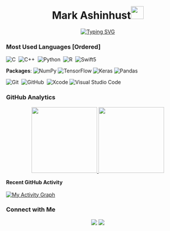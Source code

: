 <h1 align="center">Mark Ashinhust<img src="https://media.giphy.com/media/TEnXkcsHrP4YedChhA/giphy.gif" width="35"></h1>
<p align="center">
  <a href="https://git.io/typing-svg"><img src="https://readme-typing-svg.herokuapp.com?font=Fira+Code&pause=1000&color=FFAD00&center=true&width=435&lines=Embedded+Software+Developer;Computer+Engineering+Student;Neural+Network+Researcher" alt="Typing SVG" /></a>


### Most Used Languages [Ordered]

![C](https://img.shields.io/badge/-C-05122A?style=flat&logo=C&logoColor=A8B9CC)&nbsp;
![C++](https://img.shields.io/badge/-C++-05122A?style=flat&logo=C%2B%2B&logoColor=00599C)&nbsp;
![Python](https://img.shields.io/badge/-Python-05122A?style=flat&logo=python)&nbsp;
![R](https://javascript.plainenglish.io/how-to-make-custom-language-badges-for-your-profile-using-shields-io-d2aeaf016b6b)&nbsp;
![Swift5](https://img.shields.io/badge/-Swift5-F05138?logo=swift&logoColor=black&style=flat)&nbsp;
  

__Packages__: 
![NumPy](https://img.shields.io/badge/numpy-%23013243.svg?style=flat&logo=numpy&logoColor=white)
![TensorFlow](https://img.shields.io/badge/TensorFlow-%23FF6F00.svg?style=flat&logo=TensorFlow&logoColor=white)
![Keras](https://img.shields.io/badge/Keras-%23D00000.svg?style=flat&logo=Keras&logoColor=white)
![Pandas](https://img.shields.io/badge/pandas-%23150458.svg?style=flat&logo=pandas&logoColor=white)


![Git](https://img.shields.io/badge/-Git-05122A?style=flat&logo=git)&nbsp;
![GitHub](https://img.shields.io/badge/-GitHub-05122A?style=flat&logo=github)&nbsp;
![Xcode](https://img.shields.io/badge/Xcode-007ACC?style=flat&logo=Xcode&logoColor=white)
![Visual Studio Code](https://img.shields.io/badge/-Visual%20Studio%20Code-05122A?style=flat&logo=visual-studio-code&logoColor=007ACC)&nbsp;


### GitHub Analytics

<p align="center">
<a href="https://github.com/Markay12">
  <img height="180em" src="https://github-readme-stats-eight-theta.vercel.app/api?username=Markay12&show_icons=true&theme=algolia&include_all_commits=true&count_private=true"/>
  <img height="180em" src="https://github-readme-stats-eight-theta.vercel.app/api/top-langs/?username=Markay12&layout=compact&langs_count=8&theme=algolia&include_all_commits=true&count_private=true"/>
</a>
</p>



<summary><b>Recent GitHub Activity</b></summary>
  <br/>
   <a href="https://github.com/Markay12"><img alt="My Activity Graph" src="https://activity-graph.herokuapp.com/graph?username=Markay12&custom_title=Mark's%20Contribution%20Graph&theme=react-dark" /></a>
  <br/>
  
  
  ### Connect with Me

<p align="center">
<a href="https://www.linkedin.com/in/markashinhust/"><img src="https://img.shields.io/badge/-Mark%20LinkedIn-0077B5?style=flat&logo=Linkedin&logoColor=white"/></a>
<a href="mailto:ashinhust.brass@gmail.com"><img src="https://img.shields.io/badge/-ashinhust.brass@gmail.com-D14836?style=flat&logo=Gmail&logoColor=white"/></a>
